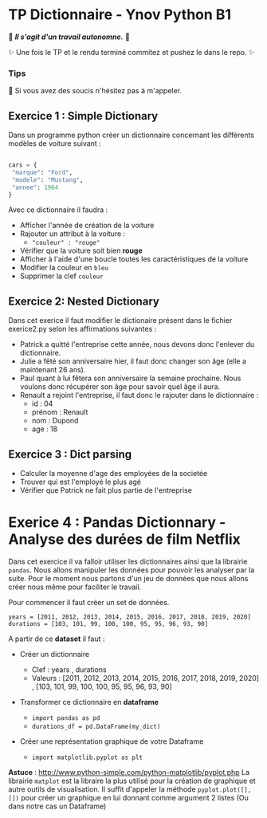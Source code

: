 # TP Dictionnaire - Ynov Python B1

:see_no_evil: _**Il s'agit d'un travail autonomne.**_ :speak_no_evil:

:sparkles: Une fois le TP et le rendu terminé commitez et pushez le dans le repo. :sparkles:
  
### Tips   

:raising_hand: Si vous avez des soucis n'hésitez pas à m'appeler. 
 
 ## Exercice 1 : Simple Dictionary 
 
 Dans un programme python créer un dictionnaire concernant les différents modèles de voiture suivant : 
 
 ```python
 
 cars = {
  "marque": "Ford",
  "modele": "Mustang",
  "annee": 1964
}

```
Avec ce dictionnaire il faudra : 

- Afficher l'année de création de la voiture
- Rajouter un attribut à la voiture : 
  - `"couleur" : "rouge"`
- Vérifier que la voiture soit bien **rouge** 
- Afficher à l'aide d'une boucle toutes les caractéristiques de la voiture
- Modifier la couleur en `bleu`
- Supprimer la clef `couleur`
 
 ## Exercice 2: Nested Dictionary
 
Dans cet exerice il faut modifier le dictionaire présent dans le fichier exerice2.py selon les affirmations suivantes : 
- Patrick a quitté l'entreprise cette année, nous devons donc l'enlever du dictionnaire.
- Julie a fêté son anniversaire hier, il faut donc changer son âge (elle a maintenant 26 ans).
- Paul quant à lui fêtera son anniversaire la semaine prochaine. Nous voulons donc récupérer son âge pour savoir quel âge il aura.
- Renault a rejoint l'entreprise, il faut donc le rajouter dans le dictionnaire : 
  - id : 04
  - prénom : Renault
  - nom : Dupond
  - age : 18
  

 
## Exercice 3 : Dict parsing

- Calculer la moyenne d'age des employées de la societée
- Trouver qui est l'employé le plus agé
- Vérifier que Patrick ne fait plus partie de l'entreprise

# Exerice 4 : Pandas Dictionnary - Analyse des durées de film Netflix

Dans cet exercice il va falloir utiliser les dictionnaires ainsi que la librairie `pandas`.
Nous allons manipuler les données pour pouvoir les analyser par la suite. 
Pour le moment nous partons d'un jeu de données que nous allons créer nous même pour faciliter le travail.

Pour commencer il faut créer un set de données.

```
years = [2011, 2012, 2013, 2014, 2015, 2016, 2017, 2018, 2019, 2020]
durations = [103, 101, 99, 100, 100, 95, 95, 96, 93, 90]
```

A partir de ce **dataset** il faut : 

- Créer un dictionnaire
  - Clef : years , durations
  - Valeurs : [2011, 2012, 2013, 2014, 2015, 2016, 2017, 2018, 2019, 2020] , [103, 101, 99, 100, 100, 95, 95, 96, 93, 90]

- Transformer ce dictionnaire en **dataframe**
  - `import pandas as pd`
  - `durations_df = pd.DataFrame(my_dict)`

- Créer une représentation graphique de votre Dataframe
  - `import matplotlib.pyplot as plt`

**Astuce** : 
  http://www.python-simple.com/python-matplotlib/pyplot.php 
  La librairie `matplot` est la libraire la plus utilisé pour la création de graphique et autre outils de visualisation.
  Il suffit d'appeler la méthode `pyplot.plot([], [])` pour créer un graphique en lui donnant comme argument 2 listes (Ou dans notre cas un Dataframe)
  
  
